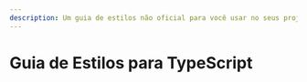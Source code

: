 ```yaml
---
description: Um guia de estilos não oficial para você usar no seus projetos de TypeScript
---
```


# Guia de Estilos para TypeScript


